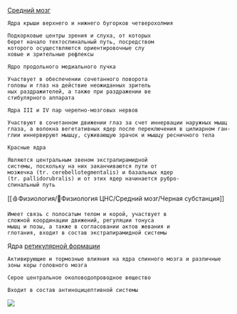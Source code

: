 [Средний мозг](🩸Физиология/🧠Физиология%20ЦНС/Средний%20мозг/Средний%20мозг.md) 

```
Ядра крыши верхне­го и нижнего бугор­ков четверохолмия

Подкорковые центры зрения и слуха, от которых
берет начало тектоспинальный путь, посредством
которого осуществляются ориентировочные слу­
ховые и зрительные рефлексы
```

```
Ядро продольного медиального пучка

Участвует в обеспечении сочетанного поворота
головы и глаз на действие неожиданных зритель­
ных раздражителей, а также при раздражении ве­
стибулярного аппарата
```

```
Ядра III и IV пар черепно-мозговых нервов

Участвуют в сочетанном движении глаз за счет ин­нервации наружных мышц глаза, а волокна вегета­тивных ядер после переключения в цилиарном ган­глии иннервируют мышцу, суживающую зрачок и мышцу ресничного тела
```

```
Красные ядра

Являются центральным звеном экстрапирамидной
системы, поскольку на них заканчиваются пути от
мозжечка (tr. cerebellotegmentalis) и базальных ядер
(tr. pallidorubralis) и от этих ядер начинается рубро-
спинальный путь
```
[[🩸Физиология/🧠Физиология ЦНС/Средний мозг/Черная субстанция]]
```
Имеет связь с полосатым телом и корой, участвует в
сложной координации движений, регуляции тонуса
мышц и позы, а также в согласовании актов жевания и
глотания, входит в состав экстрапирамидной системы
```


Ядра [ретикулярной формации](obsidian://open?vault=%D0%9E%D0%B1%D1%89%D0%B5%D0%B5%20%D1%85%D1%80%D0%B0%D0%BD%D0%B8%D0%BB%D0%B8%D1%89%D0%B5%20%D0%B2%D1%81%D0%B5%D0%B3%D0%BE&file=%F0%9F%A9%B8%D0%A4%D0%B8%D0%B7%D0%B8%D0%BE%D0%BB%D0%BE%D0%B3%D0%B8%D1%8F%2F%F0%9F%A7%A0%D0%A4%D0%B8%D0%B7%D0%B8%D0%BE%D0%BB%D0%BE%D0%B3%D0%B8%D1%8F%20%D0%A6%D0%9D%D0%A1%2F%D0%A0%D0%B5%D1%82%D0%B8%D0%BA%D1%83%D0%BB%D1%8F%D1%80%D0%BD%D0%B0%D1%8F%20%D1%84%D0%BE%D1%80%D0%BC%D0%B0%D1%86%D0%B8%D1%8F)

```
Активирующие и тормозные влияния на ядра спинного мозга и различные зоны коры головного мозга
```



```
Серое централь­ное околоводопроводное вещество

Входит в состав антиноцицептивной системы
```

![](🩸Физиология/Расходники/Pasted%20image%2020240202204257.png)